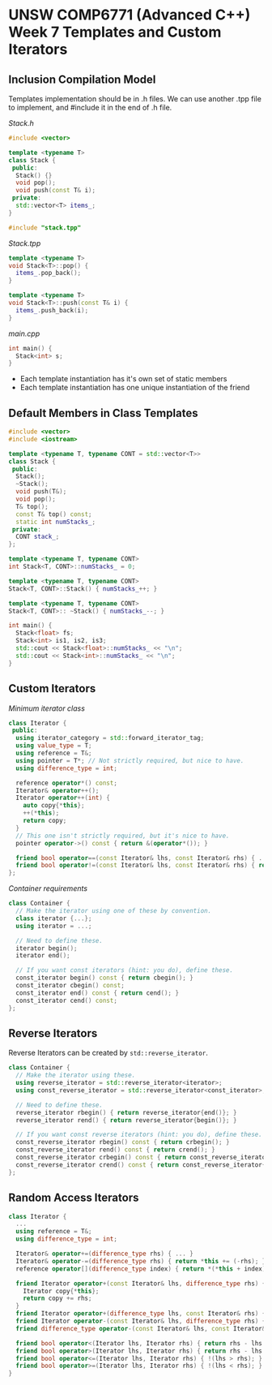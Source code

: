 # UNSW COMP6771 (Advanced C++) Week 7 Templates and Custom Iterators

## Inclusion Compilation Model

Templates implementation should be in .h files. We can use another .tpp file to implement, and #include it in the end of .h file.

*Stack.h*

```c++
#include <vector>

template <typename T>
class Stack {
 public:
  Stack() {}
  void pop();
  void push(const T& i);
 private:
  std::vector<T> items_;
}

#include "stack.tpp"
```

*Stack.tpp*

```c++
template <typename T>
void Stack<T>::pop() {
  items_.pop_back();
}

template <typename T>
void Stack<T>::push(const T& i) {
  items_.push_back(i);
}
```

*main.cpp*

```c++
int main() {
  Stack<int> s;
}
```

- Each template instantiation has it's own set of static members
- Each template instantiation has one unique instantiation of the friend

## Default Members in Class Templates

```c++
#include <vector>
#include <iostream>

template <typename T, typename CONT = std::vector<T>>
class Stack {
 public:
  Stack();
  ~Stack();
  void push(T&);
  void pop();
  T& top();
  const T& top() const;
  static int numStacks_;
 private:
  CONT stack_;
};

template <typename T, typename CONT>
int Stack<T, CONT>::numStacks_ = 0;

template <typename T, typename CONT>
Stack<T, CONT>::Stack() { numStacks_++; }

template <typename T, typename CONT>
Stack<T, CONT>:: ~Stack() { numStacks_--; }

int main() {
  Stack<float> fs;
  Stack<int> is1, is2, is3;
  std::cout << Stack<float>::numStacks_ << "\n";
  std::cout << Stack<int>::numStacks_ << "\n";
}
```

## Custom Iterators

*Minimum iterator class*

```c++
class Iterator {
 public:
  using iterator_category = std::forward_iterator_tag;
  using value_type = T;
  using reference = T&;
  using pointer = T*; // Not strictly required, but nice to have.
  using difference_type = int;

  reference operator*() const;
  Iterator& operator++();
  Iterator operator++(int) {
    auto copy{*this};
    ++(*this);
    return copy;
  }
  // This one isn't strictly required, but it's nice to have.
  pointer operator->() const { return &(operator*()); }

  friend bool operator==(const Iterator& lhs, const Iterator& rhs) { ... };
  friend bool operator!=(const Iterator& lhs, const Iterator& rhs) { return !(lhs == rhs); }
};
```

*Container requirements*

```c++
class Container {
  // Make the iterator using one of these by convention.
  class iterator {...};
  using iterator = ...;

  // Need to define these.
  iterator begin();
  iterator end();

  // If you want const iterators (hint: you do), define these.
  const_iterator begin() const { return cbegin(); }
  const_iterator cbegin() const;
  const_iterator end() const { return cend(); }
  const_iterator cend() const;
};
```

## Reverse Iterators

Reverse Iterators can be created by `std::reverse_iterator`.

```cpp
class Container {
  // Make the iterator using these.
  using reverse_iterator = std::reverse_iterator<iterator>;
  using const_reverse_iterator = std::reverse_iterator<const_iterator>;

  // Need to define these.
  reverse_iterator rbegin() { return reverse_iterator{end()}; }
  reverse_iterator rend() { return reverse_iterator{begin()}; }

  // If you want const reverse iterators (hint: you do), define these.
  const_reverse_iterator rbegin() const { return crbegin(); }
  const_reverse_iterator rend() const { return crend(); }
  const_reverse_iterator crbegin() const { return const_reverse_iterator{cend()}; }
  const_reverse_iterator crend() const { return const_reverse_iterator{cbegin()}; }
};
```

## Random Access Iterators

```cpp
class Iterator {
  ...
  using reference = T&;
  using difference_type = int;

  Iterator& operator+=(difference_type rhs) { ... }
  Iterator& operator-=(difference_type rhs) { return *this += (-rhs); }
  reference operator[](difference_type index) { return *(*this + index); }

  friend Iterator operator+(const Iterator& lhs, difference_type rhs) {
    Iterator copy{*this};
    return copy += rhs;
  }
  friend Iterator operator+(difference_type lhs, const Iterator& rhs) { return rhs + lhs; }
  friend Iterator operator-(const Iterator& lhs, difference_type rhs) { return lhs + (-rhs); }
  friend difference_type operator-(const Iterator& lhs, const Iterator& rhs) { ... }

  friend bool operator<(Iterator lhs, Iterator rhs) { return rhs - lhs > 0; }
  friend bool operator>(Iterator lhs, Iterator rhs) { return rhs - lhs < 0; }
  friend bool operator<=(Iterator lhs, Iterator rhs) { !(lhs > rhs); }
  friend bool operator>=(Iterator lhs, Iterator rhs) { !(lhs < rhs); }
}
```